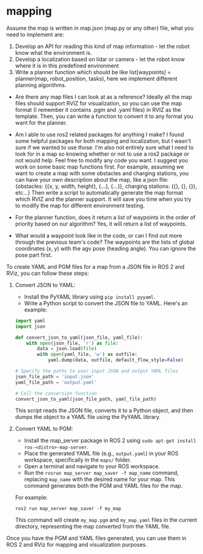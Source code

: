# mapping

Assume the map is written in map.json (map.py or any other) file, what you need to implement are: 
1. Develop an API for reading this kind of map information - let the robot know what the environment is.
2. Develop a localization based on lidar or camera - let the robot know where it is in this predefined environment
3. Write a planner function which should be like list[waypoints] = planner(map, robot_position, tasks), 
   here we implement different planning algorithms.










- Are there any map files I can look at as a reference?
Ideally all the map files should support RVIZ for visualization, so you can use the map format (I remember it contains .pgm 
and .yaml files) in RVIZ as the template. Then, you can write a function to convert it to any format you want for the planner. 

- Am I able to use ros2 related packages for anything I make? I found some helpful packages for both mapping and localization, 
but I wasn't sure if we wanted to use those. I'm also not entirely sure what I need to look for in a map so knowing whether 
or not to use a ros2 package or not would help.
Feel free to modify any code you want.
I suggest you work on some basic map functions first. 
For example, assuming we want to create a map with some obstacles and charging stations, 
you can have your own description about the map, like a json file:
{obstacles: {{x, y, width, height}, {...}, {...}}, charging stations: {{}, {}, {}}, etc...}
Then write a script to automatically generate the map format which RVIZ and the planner support. 
It will save you time when you try to modify the map for different environment testing. 

- For the planner function, does it return a list of waypoints in the order of priority based on our algorithm?
Yes, it will return a list of waypoints. 

- What would a waypoint look like in the code, or can I find out more through the previous team's code?
The waypoints are the lists of global coordinates (x, y) with the agv pose (heading angle).  You can ignore the pose part first. 




To create YAML and PGM files for a map from a JSON file in ROS 2 and RViz, you can follow these steps:

1. Convert JSON to YAML:
   - Install the PyYAML library using `pip install pyyaml`.
   - Write a Python script to convert the JSON file to YAML. Here's an example:

   ```python
   import yaml
   import json

   def convert_json_to_yaml(json_file, yaml_file):
       with open(json_file, 'r') as file:
           data = json.load(file)
           with open(yaml_file, 'w') as outfile:
               yaml.dump(data, outfile, default_flow_style=False)

   # Specify the paths to your input JSON and output YAML files
   json_file_path = 'input.json'
   yaml_file_path = 'output.yaml'

   # Call the conversion function
   convert_json_to_yaml(json_file_path, yaml_file_path)
   ```

   This script reads the JSON file, converts it to a Python object, and then dumps the object to a YAML file using the PyYAML library.

2. Convert YAML to PGM:
   - Install the map_server package in ROS 2 using `sudo apt-get install ros-<distro>-map-server`.
   - Place the generated YAML file (e.g., `output.yaml`) in your ROS workspace, specifically in the `maps/` folder.
   - Open a terminal and navigate to your ROS workspace.
   - Run the `rosrun map_server map_saver -f map_name` command, replacing `map_name` with the desired name for your map. This command generates both the PGM and YAML files for the map.

   For example:
   ```
   ros2 run map_server map_saver -f my_map
   ```

   This command will create `my_map.pgm` and `my_map.yaml` files in the current directory, representing the map converted from the YAML file.

Once you have the PGM and YAML files generated, you can use them in ROS 2 and RViz for mapping and visualization purposes.
